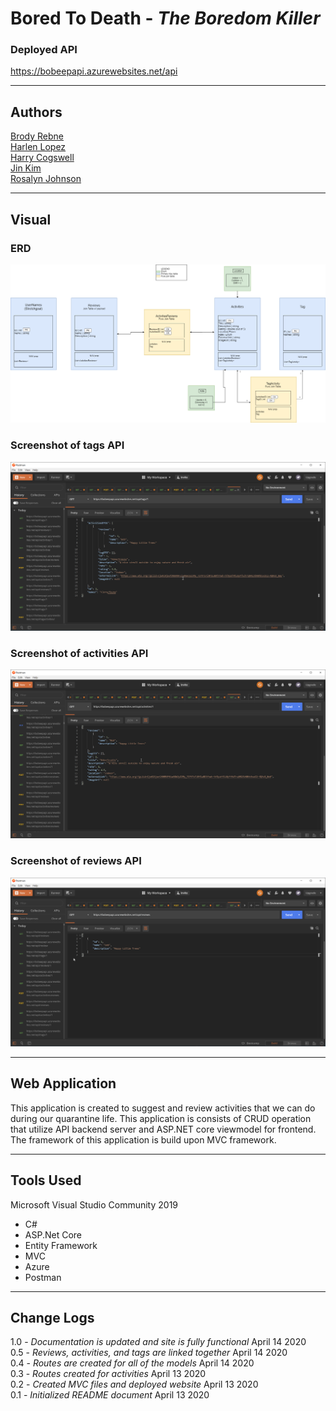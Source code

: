 # Bored To Death - *The Boredom Killer*

### Deployed API

https://bobeepapi.azurewebsites.net/api

---

## Authors

[Brody Rebne](https://github.com/brody-rebne)  
[Harlen Lopez](https://github.com/harlenlopez)  
[Harry Cogswell](https://github.com/HCoggers)  
[Jin Kim](https://github.com/jinwoov)  
[Rosalyn Johnson](https://github.com/rosbobos)

---
## Visual

### ERD
![ERD](./assets/ERD.png)

### Screenshot of tags API
![Tags](./assets/Tag.png)

### Screenshot of activities API
![Activities](./assets/Activities.png)

### Screenshot of reviews API
![Review](./assets/Review.png)


---

## Web Application

This application is created to suggest and review activities that we can do during our quarantine life. This application is consists of CRUD operation that utilize API backend server and ASP.NET core viewmodel for frontend. The framework of this application is build upon MVC framework. 

---

## Tools Used
Microsoft Visual Studio Community 2019

- C#
- ASP.Net Core
- Entity Framework
- MVC
- Azure
- Postman

---

## Change Logs
1.0 - *Documentation is updated and site is fully functional* April 14 2020  
0.5 - *Reviews, activities, and tags are linked together* April 14 2020  
0.4 - *Routes are created for all of the models* April 14 2020  
0.3 - *Routes created for activities* April 13 2020  
0.2 - *Created MVC files and deployed website* April 13 2020  
0.1 - *Initialized README document* April 13 2020  